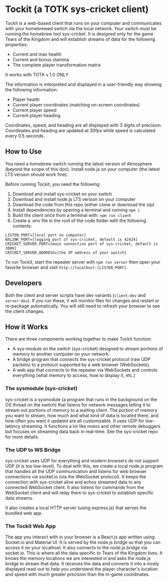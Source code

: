 # Tockit (a TOTK sys-cricket client)
Tockit is a web-based client that runs on your computer and communicates with your homebrewed switch via the local network. Your switch must be running the homebrew tool sys-cricket. It is designed only for the game Tears of the Kingdom and will establish streams of data for the following properties:
- Current and max health
- Current and bonus stamina
- The complete player transformation matrix

It works with TOTK v 1.0 ONLY

The information is interpreted and displayed in a user-friendly way showing the following information:
- Player health
- Current player coordinates (matching on-screen coordinates)
- Current player speed
- Current player heading

Coordinates, speed, and heading are all displayed with 3 digits of precision.  Coordinates and heading are updated at 30fps while speed is calculated every 0.5 seconds.

## How to Use
You need a homebrew switch running the latest version of Atmosphere (beyond the scope of this doc).  Install node.js on your computer (the latest LTS version should work fine).

Before running Tockit, you need the following:
1) Download and install sys-cricket on your switch
2) Download and install node.js LTS version on your computer
3) Download the code from this repo (either clone or download the zip)
4) Install dependencies by opening a terminal and running `npm i`
6) Build the client once from a terminal with: `npm run client`
5) Create a .env file in the root of the code folder with the following contents:
```
LISTEN_PORT=[local port on computer]
NXLINK_PORT=[logging port of sys-cricket, default is 42424]
CRICKET_SERVER_PORT=[main connection port of sys-cricket, default is 3000]
CRICKET_SERVER_ADDRESS=[the IP address of your switch]
```

To run Tockit, start the repeater server with `npm run server` then open your favorite browser and visit `http://localhost:[LISTEN_PORT]`.

## Developers
Both the client and server scripts have dev variants (`client:dev` and `server:dev`).  If you run these, it will monitor files for changes and restart or re-package automatically. You will still need to refresh your browser to see the client changes.

## How it Works
There are three components working together to make Tockit function:
- A sys-module on the switch (sys-cricket) designed to stream portions of memory to another computer on your network.
- A bridge program that connects the sys-cricket protocol (raw UDP packets) to a protocol supported by a web browser (WebSockets).
- A web app that connects to the repeater via WebSockets and controls everything (what memory to access, how to display it, etc.)

### The sysmodule (sys-cricket)
sys-cricket is a sysmodule (a program that runs in the background on the OS thread on the switch) that listens for network messages telling it to stream out portions of memory to a waiting client.  The portion of memory you want to stream, how much and what kind of data is located there, and how often you want it updated are all customizable.  It uses UDP for low-latency streaming.  It functions a lot like noexs and other remote debuggers but focuses on streaming data back in real-time.  See the sys-cricket repo for more details.

### The UDP to WS Bridge
sys-cricket uses UDP for everything and modern browsers do not support UDP (it is too low-level).  To deal with this, we create a local node.js program that handles all the UDP communication and listens for web browser connections via socket.io (via the WebSocket protocol).  It keeps the connection with sys-cricket alive and echos streamed data to any connected WebSocket client. It also listens for commands from the WebSocket client and will relay them to sys-cricket to establish specific data streams.

It also creates a local HTTP server (using express.js) that serves the bundled web app.

### The Tockit Web App
The app you interact with in your browser is a React.js app written using Socket.io and Material UI.  It is served by the node.js bridge so that you can access it on your localhost.  It also connects to the node.js bridge via socket.io.  This is where all the data specific to Tears of the Kingdom lives.  It knows the memory locations we are interested in and asks the node.js bridge to stream that data.  It receives the data and converts it into a nicely displayed read-out to help you understand the player character's location and speed with much greater precision than the in-game coordinates.
